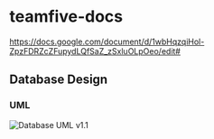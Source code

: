 # teamfive-docs

https://docs.google.com/document/d/1wbHqzqiHol-ZpzFDRZcZFupydLQfSaZ_zSxluOLpOeo/edit#


## Database Design

### UML

![Database UML v1.1](https://jcampbell18.github.io/nothing/database_uml_v1-1.jpg)
